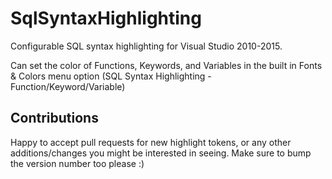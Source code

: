 # SqlSyntaxHighlighting

Configurable SQL syntax highlighting for Visual Studio 2010-2015.

Can set the color of Functions, Keywords, and Variables in the built in Fonts & Colors menu option (SQL Syntax Highlighting - Function/Keyword/Variable)

## Contributions

Happy to accept pull requests for new highlight tokens, or any other additions/changes you might be interested in seeing. Make sure to bump the version number too please :)
